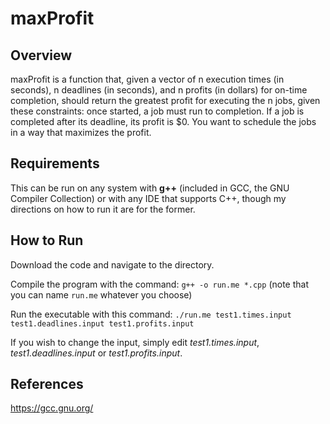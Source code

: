 # maxProfit

## Overview
maxProfit is a function that, given a vector of n execution times (in seconds), n deadlines (in seconds), and n profits (in dollars) for on-time completion, should return the greatest profit for executing the n jobs, given these constraints: once started, a job must run to completion. If a job is completed after its deadline, its profit is $0. You want to schedule the jobs in a way that maximizes the profit.

## Requirements
This can be run on any system with **g++** (included in GCC, the GNU Compiler Collection) or with any IDE that supports C++, though my directions on how to run it are for the former.

## How to Run
Download the code and navigate to the directory.

Compile the program with the command: `g++ -o run.me *.cpp` (note that you can name `run.me` whatever you choose)

Run the executable with this command:
`./run.me test1.times.input test1.deadlines.input test1.profits.input`

If you wish to change the input, simply edit *test1.times.input*, *test1.deadlines.input* or *test1.profits.input*.

## References
https://gcc.gnu.org/